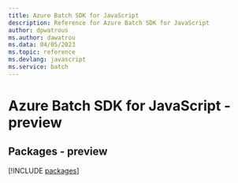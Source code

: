 ```yaml
---
title: Azure Batch SDK for JavaScript
description: Reference for Azure Batch SDK for JavaScript
author: dpwatrous
ms.author: dawatrou
ms.data: 04/05/2023
ms.topic: reference
ms.devlang: javascript
ms.service: batch
---
```

# Azure Batch SDK for JavaScript - preview
## Packages - preview
[!INCLUDE [packages](batch-index.md)]